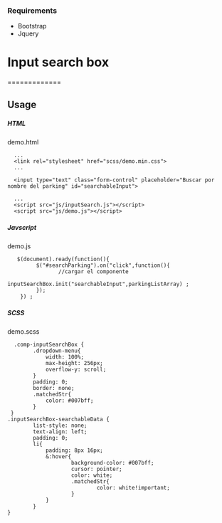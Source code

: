 ### Requirements
- Bootstrap
- Jquery



# Input search box
=============


## Usage
##### HTML　
demo.html

      ...
      <link rel="stylesheet" href="scss/demo.min.css">
      ...

      <input type="text" class="form-control" placeholder="Buscar por nombre del parking" id="searchableInput">

      ...
      <script src="js/inputSearch.js"></script>
      <script src="js/demo.js"></script>

##### Javscript　
demo.js

       $(document).ready(function(){
   			 $("#searchParking").on("click",function(){
      				//cargar el componente
     				 inputSearchBox.init("searchableInput",parkingListArray) ;
   			 });
		}) ;
##### SCSS　
demo.scss

      .comp-inputSearchBox {
			.dropdown-menu{
				width: 100%;
				max-height: 256px;
				overflow-y: scroll;
			}
			padding: 0;
			border: none;
			.matchedStr{
				color: #007bff;
			}
	 }
	.inputSearchBox-searchableData {
			list-style: none;
			text-align: left;
			padding: 0;
			li{
				padding: 8px 16px;
				&:hover{
		  				background-color: #007bff;
		  				cursor: pointer;
		  				color: white;
		  				.matchedStr{
								color: white!important;
		 				}
				}
			}
	}
